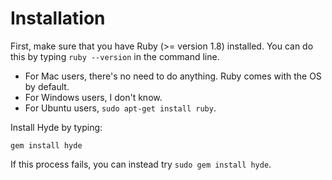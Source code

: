 Installation
============

First, make sure that you have Ruby (>= version 1.8) installed. You can do this
by typing `ruby --version` in the command line.

 - For Mac users, there's no need to do anything. Ruby comes with the OS by default.
 - For Windows users, I don't know.
 - For Ubuntu users, `sudo apt-get install ruby`.

Install Hyde by typing:

    gem install hyde

If this process fails, you can instead try `sudo gem install hyde`.

